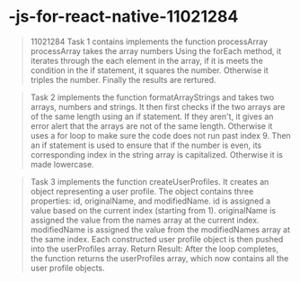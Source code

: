# -js-for-react-native-11021284
>11021284 Task 1 contains implements the function processArray processArray takes the array numbers Using the forEach method, it iterates through the each element in the array, if it is meets the condition in the if statement, it squares the number. Otherwise it triples the number. Finally the results are rertured.

>Task 2 implements the function formatArrayStrings and takes two arrays, numbers and strings. It then first checks if the two arrays are of the same length using an if statement. If they aren't, it gives an error alert that the arrays are not of the same length. Otherwise it uses a for loop to make sure the code does not run past index 9. Then an if statement is used to ensure that if the number is even, its corresponding index in the string array is capitalized. Otherwise it is made lowercase.

>Task 3 implements the function createUserProfiles. It creates an object representing a user profile. The object contains three properties: id, originalName, and modifiedName. id is assigned a value based on the current index (starting from 1). originalName is assigned the value from the names array at the current index. modifiedName is assigned the value from the modifiedNames array at the same index. Each constructed user profile object is then pushed into the userProfiles array. Return Result: After the loop completes, the function returns the userProfiles array, which now contains all the user profile objects.
